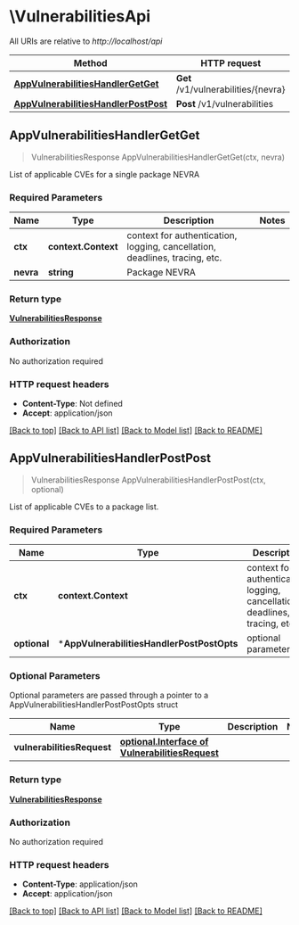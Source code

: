 # \VulnerabilitiesApi

All URIs are relative to *http://localhost/api*

Method | HTTP request | Description
------------- | ------------- | -------------
[**AppVulnerabilitiesHandlerGetGet**](VulnerabilitiesApi.md#AppVulnerabilitiesHandlerGetGet) | **Get** /v1/vulnerabilities/{nevra} | 
[**AppVulnerabilitiesHandlerPostPost**](VulnerabilitiesApi.md#AppVulnerabilitiesHandlerPostPost) | **Post** /v1/vulnerabilities | 



## AppVulnerabilitiesHandlerGetGet

> VulnerabilitiesResponse AppVulnerabilitiesHandlerGetGet(ctx, nevra)



List of applicable CVEs for a single package NEVRA

### Required Parameters


Name | Type | Description  | Notes
------------- | ------------- | ------------- | -------------
**ctx** | **context.Context** | context for authentication, logging, cancellation, deadlines, tracing, etc.
**nevra** | **string**| Package NEVRA | 

### Return type

[**VulnerabilitiesResponse**](VulnerabilitiesResponse.md)

### Authorization

No authorization required

### HTTP request headers

- **Content-Type**: Not defined
- **Accept**: application/json

[[Back to top]](#) [[Back to API list]](../README.md#documentation-for-api-endpoints)
[[Back to Model list]](../README.md#documentation-for-models)
[[Back to README]](../README.md)


## AppVulnerabilitiesHandlerPostPost

> VulnerabilitiesResponse AppVulnerabilitiesHandlerPostPost(ctx, optional)



List of applicable CVEs to a package list.

### Required Parameters


Name | Type | Description  | Notes
------------- | ------------- | ------------- | -------------
**ctx** | **context.Context** | context for authentication, logging, cancellation, deadlines, tracing, etc.
 **optional** | ***AppVulnerabilitiesHandlerPostPostOpts** | optional parameters | nil if no parameters

### Optional Parameters

Optional parameters are passed through a pointer to a AppVulnerabilitiesHandlerPostPostOpts struct


Name | Type | Description  | Notes
------------- | ------------- | ------------- | -------------
 **vulnerabilitiesRequest** | [**optional.Interface of VulnerabilitiesRequest**](VulnerabilitiesRequest.md)|  | 

### Return type

[**VulnerabilitiesResponse**](VulnerabilitiesResponse.md)

### Authorization

No authorization required

### HTTP request headers

- **Content-Type**: application/json
- **Accept**: application/json

[[Back to top]](#) [[Back to API list]](../README.md#documentation-for-api-endpoints)
[[Back to Model list]](../README.md#documentation-for-models)
[[Back to README]](../README.md)

